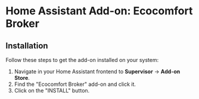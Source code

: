 # Home Assistant Add-on: Ecocomfort Broker

## Installation

Follow these steps to get the add-on installed on your system:

1. Navigate in your Home Assistant frontend to **Supervisor** -> **Add-on Store**.
2. Find the "Ecocomfort Broker" add-on and click it.
3. Click on the "INSTALL" button.
